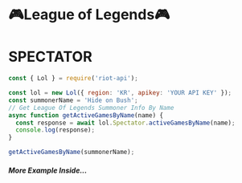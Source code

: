 # **🎮League of Legends🎮**

# **SPECTATOR**

```javascript
const { Lol } = require('riot-api');

const lol = new Lol({ region: 'KR', apikey: 'YOUR API KEY' });
const summonerName = 'Hide on Bush';
// Get League Of Legends Summoner Info By Name
async function getActiveGamesByName(name) {
  const response = await lol.Spectator.activeGamesByName(name);
  console.log(response);
}

getActiveGamesByName(summonerName);
```

<h6><b>More Example Inside...</b></h6>
